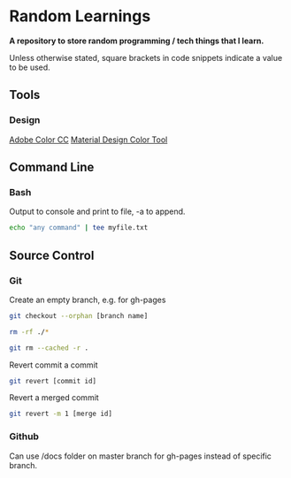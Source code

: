 # Random Learnings

**A repository to store random programming / tech things that I learn.**

Unless otherwise stated, square brackets in code snippets indicate a value to be used.

## Tools

### Design

[Adobe Color CC](https://color.adobe.com/create/color-wheel/)
[Material Design Color Tool](https://material.io/tools/color/#!/?view.left=0&view.right=0&primary.color=DCEDC8)

## Command Line

### Bash

Output to console and print to file, -a to append.

```bash
echo "any command" | tee myfile.txt
```

## Source Control

### Git

Create an empty branch, e.g. for gh-pages

```bash
git checkout --orphan [branch name]

rm -rf ./*

git rm --cached -r .
```

Revert commit a commit

```bash
git revert [commit id]
```

Revert a merged commit

```bash
git revert -m 1 [merge id]
```

### Github

Can use /docs folder on master branch for gh-pages instead of specific branch.
